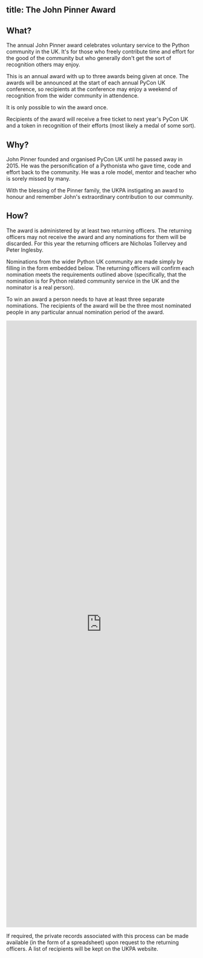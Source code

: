 title: The John Pinner Award
---
<h2>What?</h2>

The annual John Pinner award celebrates voluntary service to the Python
community in the UK. It's for those who freely contribute time and effort for
the good of the community but who generally don't get the sort of recognition
others may enjoy.

This is an annual award with up to three awards being given at once. The awards
will be announced at the start of each annual PyCon UK conference, so
recipients at the conference may enjoy a weekend of recognition from the wider
community in attendence.

It is only possible to win the award once.

Recipients of the award will receive a free ticket to next year's PyCon UK and
a token in recognition of their efforts (most likely a medal of some sort).

<h2>Why?</h2>

John Pinner founded and organised PyCon UK until he passed away in 2015. He was
the personification of a Pythonista who gave time, code and effort back to the
community. He was a role model, mentor and teacher who is sorely missed by
many.

With the blessing of the Pinner family, the UKPA instigating an award to
honour and remember John's extraordinary contribution to our community.

<h2>How?</h2>

The award is administered by at least two returning officers. The returning
officers may not receive the award and any nominations for them will be
discarded. For this year the returning officers are Nicholas Tollervey and
Peter Inglesby.

Nominations from the wider Python UK community are made simply by filling in
the form embedded below. The returning officers will confirm
each nomination meets the requirements outlined above (specifically, that the
nomination is for Python related community service in the UK and the nominator
is a real person).

To win an award a person needs to have at least three separate nominations. The
recipients of the award will be the three most nominated people in any
particular annual nomination period of the award.

<iframe src="https://docs.google.com/forms/d/e/1FAIpQLSdWFta61RMBmxgPEpZghorFzSpKCkyabVgRAJMbyMt2ARF0oQ/viewform?embedded=true" width="100%" height="1600" frameborder="0" marginheight="0" marginwidth="0">Loading...</iframe>

If required, the private records associated with this process can be made
available (in the form of a spreadsheet) upon request to the returning
officers. A list of recipients will be kept on the UKPA website.
